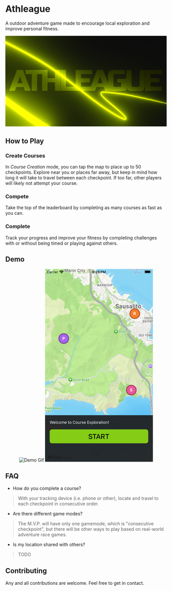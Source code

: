 <!-- markdownlint-disable MD033 -->
# Athleague

A outdoor adventure game made to encourage local exploration and improve personal fitness.

![Athleague Banner](./assets/athleague-banner.png)

## How to Play

### Create Courses

In *Course Creation* mode, you can tap the map to place up to 50 checkpoints. Explore near you or places far away, but keep in mind how long it will take to travel between each checkpoint. If too far, other players will likely not attempt your course.

### Compete

Take the top of the leaderboard by completing as many courses as fast as you can.

### Complete

Track your progress and improve your fitness by completing challenges with or without being timed or playing against others.

## Demo

<p align="center">
  <img src="./assets/Athleague-Demo.gif" style="height:600px;" alt="Demo Gif"/>
  <img src="./assets/Explore-Page-Demo.png" style="height:600px;" alt="Course Exploration Demo Image"/>
</p>

## FAQ

- How do you complete a course?

> With your tracking device (i.e. phone or other), locate and travel to each checkpoint in consecutive order.

- Are there different game modes?

> The M.V.P. will have only one gamemode, which is "consecutive checkpoint", but there will be other ways to play based on real-world adventure race games.

- Is my location shared with others?

> TODO

## Contributing

Any and all contributions are welcome. Feel free to get in contact.
